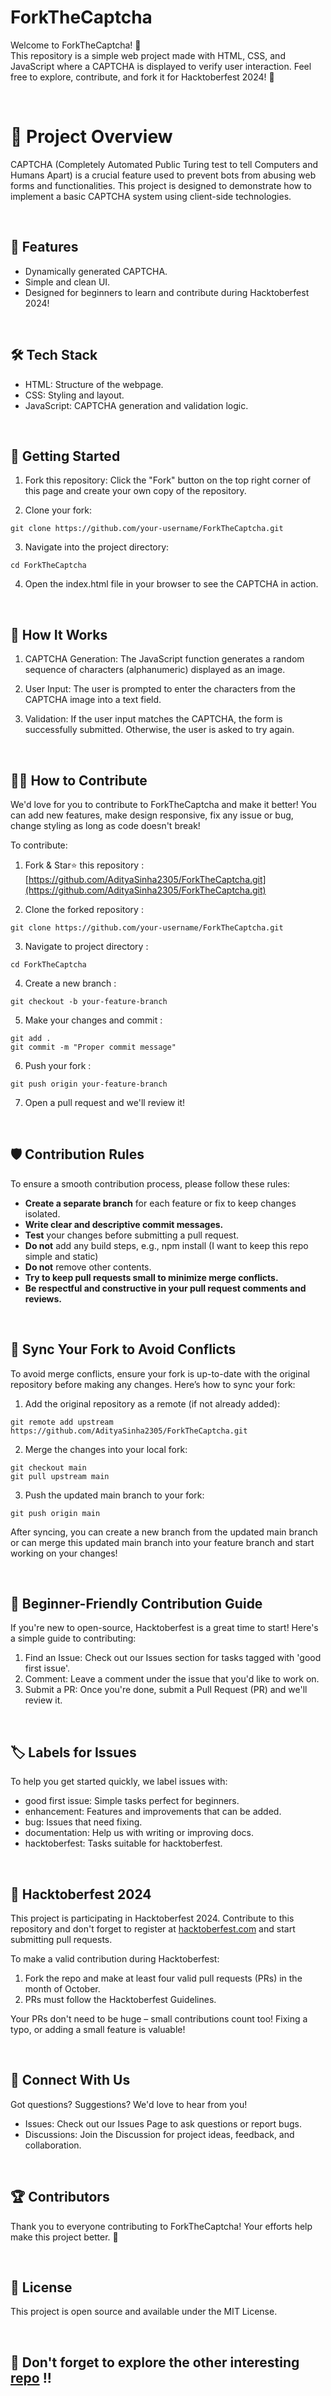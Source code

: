 # ForkTheCaptcha

Welcome to ForkTheCaptcha! 🎉
<br>
This repository is a simple web project made with HTML, CSS, and JavaScript where a CAPTCHA is displayed to verify user interaction. Feel free to explore, contribute, and fork it for Hacktoberfest 2024! 🚀

<br>

# 🎯 Project Overview
CAPTCHA (Completely Automated Public Turing test to tell Computers and Humans Apart) is a crucial feature used to prevent bots from abusing web forms and functionalities. This project is designed to demonstrate how to implement a basic CAPTCHA system using client-side technologies.

<br>

## 🌟 Features
- Dynamically generated CAPTCHA.
- Simple and clean UI.
- Designed for beginners to learn and contribute during Hacktoberfest 2024!

<br> 

## 🛠️ Tech Stack
- HTML: Structure of the webpage.
- CSS: Styling and layout.
- JavaScript: CAPTCHA generation and validation logic.

<br>

## 🚀 Getting Started
1. Fork this repository: Click the "Fork" button on the top right corner of this page and create your own copy of the repository.

2. Clone your fork:
```terminal
git clone https://github.com/your-username/ForkTheCaptcha.git
```

3. Navigate into the project directory:
```terminal
cd ForkTheCaptcha
```

4. Open the index.html file in your browser to see the CAPTCHA in action.

<br>

## 📝 How It Works
1. CAPTCHA Generation: The JavaScript function generates a random sequence of characters (alphanumeric) displayed as an image.

2. User Input: The user is prompted to enter the characters from the CAPTCHA image into a text field.

3. Validation: If the user input matches the CAPTCHA, the form is successfully submitted. Otherwise, the user is asked to try again.

<br>

## 🧑‍💻 How to Contribute
We'd love for you to contribute to ForkTheCaptcha and make it better! You can add new features, make design responsive, fix any issue or bug, change styling as long as code doesn't break!

To contribute:

1. Fork & Star⭐ this repository : [https://github.com/AdityaSinha2305/ForkTheCaptcha.git](https://github.com/AdityaSinha2305/ForkTheCaptcha.git)

2. Clone the forked repository :
```terminal
git clone https://github.com/your-username/ForkTheCaptcha.git
```

3. Navigate to project directory :
```terminal
cd ForkTheCaptcha
```

4. Create a new branch :
```terminal
git checkout -b your-feature-branch
```

5. Make your changes and commit :
```terminal
git add .
git commit -m "Proper commit message"
```

6. Push your fork :
```terminal
git push origin your-feature-branch
```

7. Open a pull request and we'll review it!

<br>

## 🛡️ Contribution Rules
To ensure a smooth contribution process, please follow these rules:
- **Create a separate branch** for each feature or fix to keep changes isolated.
- **Write clear and descriptive commit messages.**
- **Test** your changes before submitting a pull request.
- **Do not** add any build steps, e.g., npm install (I want to keep this repo simple and static)
- **Do not** remove other contents.
- **Try to keep pull requests small to minimize merge conflicts.**
- **Be respectful and constructive in your pull request comments and reviews.**

<br>

## 🔄 Sync Your Fork to Avoid Conflicts
To avoid merge conflicts, ensure your fork is up-to-date with the original repository before making any changes. Here’s how to sync your fork:

1. Add the original repository as a remote (if not already added):
```terminal
git remote add upstream https://github.com/AdityaSinha2305/ForkTheCaptcha.git
```

2. Merge the changes into your local fork:
```terminal
git checkout main
git pull upstream main
```

3. Push the updated main branch to your fork:
```terminal
git push origin main
```

After syncing, you can create a new branch from the updated main branch or can merge this updated main branch into your feature branch and start working on your changes!

<br>

## 🌱 Beginner-Friendly Contribution Guide
If you're new to open-source, Hacktoberfest is a great time to start! Here's a simple guide to contributing:

1. Find an Issue: Check out our Issues section for tasks tagged with 'good first issue'.
2. Comment: Leave a comment under the issue that you'd like to work on.
3. Submit a PR: Once you're done, submit a Pull Request (PR) and we'll review it.

<br>

## 🏷️ Labels for Issues
To help you get started quickly, we label issues with:

- good first issue: Simple tasks perfect for beginners.
- enhancement: Features and improvements that can be added.
- bug: Issues that need fixing.
- documentation: Help us with writing or improving docs.
- hacktoberfest: Tasks suitable for hacktoberfest.

<br>

## 🎉 Hacktoberfest 2024
This project is participating in Hacktoberfest 2024. Contribute to this repository and don't forget to register at [hacktoberfest.com](https://hacktoberfest.com/) and start submitting pull requests.

To make a valid contribution during Hacktoberfest:
1. Fork the repo and make at least four valid pull requests (PRs) in the month of October.
2. PRs must follow the Hacktoberfest Guidelines.

Your PRs don't need to be huge – small contributions count too! Fixing a typo, or adding a small feature is valuable!

<br>

## 💬 Connect With Us
Got questions? Suggestions? We'd love to hear from you!

- Issues: Check out our Issues Page to ask questions or report bugs.
- Discussions: Join the Discussion for project ideas, feedback, and collaboration.

<br>

## 🏆 Contributors
Thank you to everyone contributing to ForkTheCaptcha! Your efforts help make this project better. 💪

<br>

## 📄 License
This project is open source and available under the MIT License.

<br>

## 🎊 Don't forget to explore the other interesting [repo](https://github.com/AdityaSinha2305) !!
